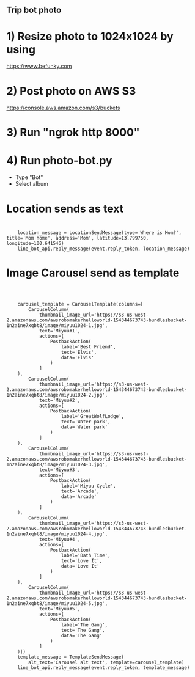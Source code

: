 ## Trip bot photo
# 1) Resize photo to 1024x1024 by using   
https://www.befunky.com

# 2) Post photo on AWS S3  
https://console.aws.amazon.com/s3/buckets

# 3) Run "ngrok http 8000"

# 4) Run photo-bot.py
 - Type "Bot"
 - Select album
 
# Location sends as text
# <Location sends as text>
		location_message = LocationSendMessage(type='Where is Mom?', title='Mom home', address='Mom', latitude=13.799750, longitude=100.641546)
		line_bot_api.reply_message(event.reply_token, location_message)	
  
# Image Carousel send as template
# <Image Carousel send as template>
        carousel_template = CarouselTemplate(columns=[
            CarouselColumn(
				thumbnail_image_url='https://s3-us-west-2.amazonaws.com/awsrobomakerhelloworld-154344673743-bundlesbucket-1n2aine7xqbt8/image/miyuu1024-1.jpg',
				text='Miyuu#1',
				actions=[
					PostbackAction(
						label='Best Friend',
						text='Elvis',
						data='Elvis'
					)
				]	
        ),
            CarouselColumn(
				thumbnail_image_url='https://s3-us-west-2.amazonaws.com/awsrobomakerhelloworld-154344673743-bundlesbucket-1n2aine7xqbt8/image/miyuu1024-2.jpg',
				text='Miyuu#2',
				actions=[
					PostbackAction(
						label='GreatWolfLodge',
						text='Water park',
						data='Water park'
					)
				]	
        ),  
            CarouselColumn(
				thumbnail_image_url='https://s3-us-west-2.amazonaws.com/awsrobomakerhelloworld-154344673743-bundlesbucket-1n2aine7xqbt8/image/miyuu1024-3.jpg',
				text='Miyuu#3',
				actions=[
					PostbackAction(
						label='Miyuu Cycle',
						text='Arcade',
						data='Arcade'
					)
				]	
		),
            CarouselColumn(
				thumbnail_image_url='https://s3-us-west-2.amazonaws.com/awsrobomakerhelloworld-154344673743-bundlesbucket-1n2aine7xqbt8/image/miyuu1024-4.jpg',
				text='Miyuu#4',
				actions=[
					PostbackAction(
						label='Bath Time',
						text='Love It',
						data='Love It'
					)
				]	
		),		
            CarouselColumn(
				thumbnail_image_url='https://s3-us-west-2.amazonaws.com/awsrobomakerhelloworld-154344673743-bundlesbucket-1n2aine7xqbt8/image/miyuu1024-5.jpg',
				text='Miyuu#5',
				actions=[
					PostbackAction(
						label='The Gang',
						text='The Gang',
						data='The Gang'
					)
				]	
        )])
        template_message = TemplateSendMessage(
            alt_text='Carousel alt text', template=carousel_template)
        line_bot_api.reply_message(event.reply_token, template_message)
